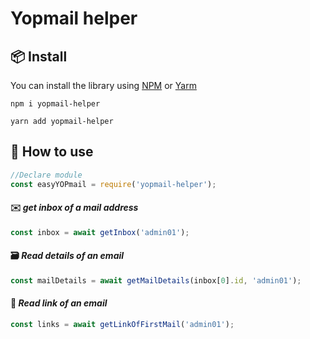 # Yopmail helper

## 📦 Install
You can install the library using [NPM](https://www.npmjs.com/) or [Yarm](https://yarnpkg.com/)
```
npm i yopmail-helper
```
```
yarn add yopmail-helper
```
## 🔧 How to use

``` js
//Declare module
const easyYOPmail = require('yopmail-helper');
```

#### ✉️ *get inbox of a mail address*
``` js
const inbox = await getInbox('admin01');
```

#### 🗃️ *Read details of an email*
``` js
const mailDetails = await getMailDetails(inbox[0].id, 'admin01');
```
#### 📑 *Read link of an email*
``` js
const links = await getLinkOfFirstMail('admin01');
```
